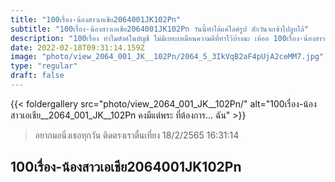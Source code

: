 ```yaml
---
title: "100เรื่อง-น้องสาวเอเชีย2064001JK102Pn"
subtitle: "100เรื่อง-น้องสาวเอเชีย2064001JK102Pn วันนี้ทำได้แค่ไลค์รูป สักวันจะเข้าไปลูบไล้"
description: "100เรื่อง ทำไมตังค์ในบัญชี ไม่มีเยอะเหมือนความดีที่ทำไว้บ้างนะ เห้ออ 100เรื่อง-น้องสาวเอเชีย2064001JK102Pn 18/2/2565 16:31:14"
date: 2022-02-18T09:31:14.159Z
image: "photo/view_2064_001_JK__102Pn/2064_5_3IkVqB2aF4pUjA2ceMM7.jpg"
type: "regular"
draft: false
---
```


{{< foldergallery src="photo/view_2064_001_JK__102Pn/" alt="100เรื่อง-น้องสาวเอเชีย__2064_001_JK__102Pn คงมีแต่พระ ที่ต้องการ... ฉัน" >}}


> อยากมอนิ่งเธอทุกวัน ติดตรงเราตื่นเที่ยง 18/2/2565 16:31:14

## 100เรื่อง-น้องสาวเอเชีย2064001JK102Pn
